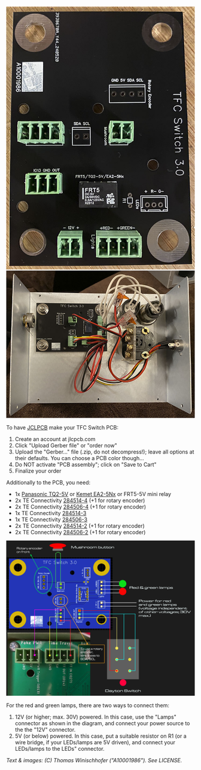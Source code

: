 ![PCB](img/pcb.jpg)
![InsideB](img/inside.jpg)

To have [JCLPCB](https://jlcpcb.com) make your TFC Switch PCB:
1) Create an account at jlcpcb.com
2) Click "Upload Gerber file" or "order now"
3) Upload the "Gerber..." file (.zip, do not decompress!); leave all options at their defaults. You can choose a PCB color though...
4) Do NOT activate "PCB assembly"; click on "Save to Cart"
5) Finalize your order

Additionally to the PCB, you need:
- 1x [Panasonic TQ2-5V](https://www.mouser.com/ProductDetail/Panasonic-Industrial-Devices/TQ2-5V?qs=HLLy2pIPwutHaTSpVfb1kw%3D%3D) or [Kemet EA2-5Nx](https://www.mouser.com/ProductDetail/KEMET/EA2-5NU?qs=UeqeubEbzTX2QGWq8LyCiw%3D%3D) or FRT5-5V mini relay
- 2x TE Connectivity [284514-4](https://www.mouser.com/ProductDetail/TE-Connectivity/284514-4?qs=woBvfblj%2Fzy48ih9AmO90g%3D%3D) (+1 for rotary encoder)
- 2x TE Connectivity [284506-4](https://www.mouser.com/ProductDetail/TE-Connectivity/284506-4?qs=pW%2FyRk%2FT1EFUJ80efaE%2FeA%3D%3D) (+1 for rotary encoder)
- 1x TE Connectivity [284514-3](https://www.mouser.com/ProductDetail/TE-Connectivity/284514-3?qs=woBvfblj%2FzwGS50caoQlYA%3D%3D)
- 1x TE Connectivity [284506-3](https://www.mouser.com/ProductDetail/TE-Connectivity/284506-3?qs=pW%2FyRk%2FT1EErkHTioRHy7Q%3D%3D) 
- 2x TE Connectivity [284514-2](https://www.mouser.com/ProductDetail/TE-Connectivity/284514-2?qs=woBvfblj%2FzwP8grZOAh0Gg%3D%3D) (+1 for rotary encoder)
- 2x TE Connectivity [284506-2](https://www.mouser.com/ProductDetail/TE-Connectivity/284506-2?qs=pW%2FyRk%2FT1EEEaP6r3xD3uw%3D%3D) (+1 for rotary encoder)

![Diagram](connection_diagramV3.png)

For the red and green lamps, there are two ways to connect them: 
1) 12V (or higher; max. 30V) powered. In this case, use the "Lamps" connector as shown in the diagram, and connect your power source to the the "12V" connector.
2) 5V (or below) powered. In this case, put a suitable resistor on R1 (or a wire bridge, if your LEDs/lamps are 5V driven), and connect your LEDs/lamps to the LEDs" connector.


_Text & images: (C) Thomas Winischhofer ("A10001986"). See LICENSE._
